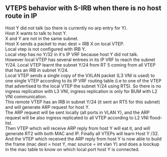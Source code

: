 ## VTEPS behavior with S-IRB when there is no host route in IP   


Host Y did not talk (so there is currently no arp entry for Y).  
Host X wants to talk to host Y.  
X and Y are not in the same subnet.  
Host X sends a packet to mac dest = IRB X on local VTEP.  
Local vtep is not configured with IRB Y.  
Local vtep has no Y/32 in it's IP VRF because host Y did not talk.  
However local VTEP has several entrees in its IP VRF to reach the subnet Y/24. Local VTEP learnt the subnet Y/24 from RT 5 coming from all VTEP that has an IRB in subnet Y/24.  
Local VTEP sends a single copy of the VXLAN packet (L3 VNI is used) to one single VTEP according to its IP VRF routing table (i.e to one of the VTEP that advertised to the local VTEP the subnet Y/24 using RT5). 
So there is no ingress replication with L3 VNI, ingress replication is only for BUM with L2 VNI communication.  
This remote VTEP has an IRB in subnet Y/24 (it sent an RT5 for this subnet) and will generate ARP request for host Y.  
The ARP request will be sent locally (all ports in VLAN Y), and the ARP request will be also ingress replicated to all VTEP according to L2 VNI flood-list.  
Then VTEP which will receive ARP reply from host Y will eat it, and will generate RT2 with both MAC and IP. Finally all VTEPs will learn Host Y /32.  
And the VTEP which received the ARP reply from host Y is now able to build the frame (mac dest = host Y, mac source = int vlan Y) and does a loockup in the mac table to know on which local port host Y is connected.   
